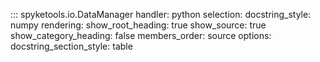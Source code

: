 ::: spyketools.io.DataManager
	handler: python
	selection:
		docstring_style: numpy
	rendering:
		show_root_heading: true
		show_source: true
		show_category_heading: false
		members_order: source
	options:
		docstring_section_style: table

